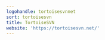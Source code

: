 ```yaml
---
logohandle: tortoisesvnnet
sort: tortoisesvn
title: TortoiseSVN
website: 'https://tortoisesvn.net/'
---
```

